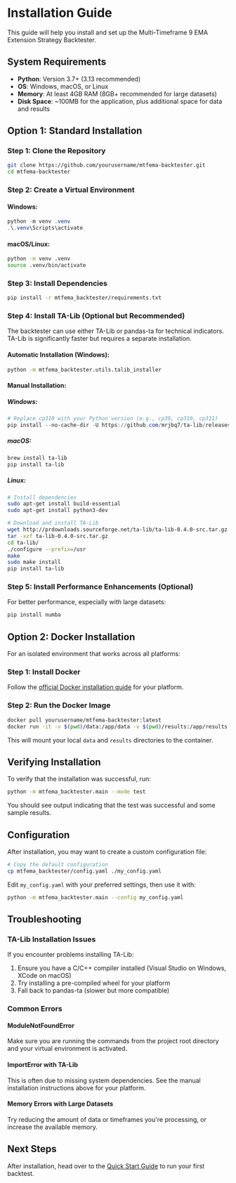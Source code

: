 # Installation Guide

This guide will help you install and set up the Multi-Timeframe 9 EMA Extension Strategy Backtester.

## System Requirements

- **Python**: Version 3.7+ (3.13 recommended)
- **OS**: Windows, macOS, or Linux
- **Memory**: At least 4GB RAM (8GB+ recommended for large datasets)
- **Disk Space**: ~100MB for the application, plus additional space for data and results

## Option 1: Standard Installation

### Step 1: Clone the Repository

```bash
git clone https://github.com/yourusername/mtfema-backtester.git
cd mtfema-backtester
```

### Step 2: Create a Virtual Environment

#### Windows:
```powershell
python -m venv .venv
.\.venv\Scripts\activate
```

#### macOS/Linux:
```bash
python -m venv .venv
source .venv/bin/activate
```

### Step 3: Install Dependencies

```bash
pip install -r mtfema_backtester/requirements.txt
```

### Step 4: Install TA-Lib (Optional but Recommended)

The backtester can use either TA-Lib or pandas-ta for technical indicators. TA-Lib is significantly faster but requires a separate installation.

#### Automatic Installation (Windows):
```bash
python -m mtfema_backtester.utils.talib_installer
```

#### Manual Installation:

##### Windows:
```powershell
# Replace cp310 with your Python version (e.g., cp39, cp310, cp311)
pip install --no-cache-dir -U https://github.com/mrjbq7/ta-lib/releases/download/0.4.24/TA_Lib-0.4.24-cp310-cp310-win_amd64.whl
```

##### macOS:
```bash
brew install ta-lib
pip install ta-lib
```

##### Linux:
```bash
# Install dependencies
sudo apt-get install build-essential
sudo apt-get install python3-dev

# Download and install TA-Lib
wget http://prdownloads.sourceforge.net/ta-lib/ta-lib-0.4.0-src.tar.gz
tar -xzf ta-lib-0.4.0-src.tar.gz
cd ta-lib/
./configure --prefix=/usr
make
sudo make install
pip install ta-lib
```

### Step 5: Install Performance Enhancements (Optional)

For better performance, especially with large datasets:

```bash
pip install numba
```

## Option 2: Docker Installation

For an isolated environment that works across all platforms:

### Step 1: Install Docker

Follow the [official Docker installation guide](https://docs.docker.com/get-docker/) for your platform.

### Step 2: Run the Docker Image

```bash
docker pull yourusername/mtfema-backtester:latest
docker run -it -v $(pwd)/data:/app/data -v $(pwd)/results:/app/results yourusername/mtfema-backtester:latest
```

This will mount your local `data` and `results` directories to the container.

## Verifying Installation

To verify that the installation was successful, run:

```bash
python -m mtfema_backtester.main --mode test
```

You should see output indicating that the test was successful and some sample results.

## Configuration

After installation, you may want to create a custom configuration file:

```bash
# Copy the default configuration
cp mtfema_backtester/config.yaml ./my_config.yaml
```

Edit `my_config.yaml` with your preferred settings, then use it with:

```bash
python -m mtfema_backtester.main --config my_config.yaml
```

## Troubleshooting

### TA-Lib Installation Issues

If you encounter problems installing TA-Lib:

1. Ensure you have a C/C++ compiler installed (Visual Studio on Windows, XCode on macOS)
2. Try installing a pre-compiled wheel for your platform
3. Fall back to pandas-ta (slower but more compatible)

### Common Errors

#### ModuleNotFoundError

Make sure you are running the commands from the project root directory and your virtual environment is activated.

#### ImportError with TA-Lib

This is often due to missing system dependencies. See the manual installation instructions above for your platform.

#### Memory Errors with Large Datasets

Try reducing the amount of data or timeframes you're processing, or increase the available memory.

## Next Steps

After installation, head over to the [Quick Start Guide](quickstart.md) to run your first backtest. 
